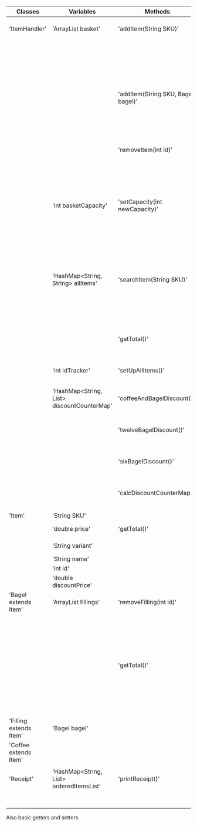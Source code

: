 | Classes                | Variables                                        | Methods                            | Scenarios                                                               | Outcome                                                                                 |
|------------------------|--------------------------------------------------|------------------------------------|-------------------------------------------------------------------------|-----------------------------------------------------------------------------------------|
| 'ItemHandler'          | 'ArrayList<Item> basket'                         | 'addItem(String SKU)'              | SKU is a correct code for a Bagel or Coffee                             | Add Bagel with that SKU to basket. Return Item                                          |
|                        |                                                  |                                    | SKU is a incorrect code                                                 | Return null and print "No such item exists"                                             |
|                        |                                                  |                                    | Basket is full                                                          | Return null and print "Basket is full"                                                  |
|                        |                                                  | 'addItem(String SKU, Bagel bagel)' | SKU is a correct code for a Filling and Bagel is an existing Bagel      | Add filling to Bagels fillings. Return Filling                                          |
|                        |                                                  |                                    | SKU or Bagel is incorrect                                               | Return null and print "No suck item exists"                                             |
|                        |                                                  | 'removeItem(int id)'               | Item with id exists in basket                                           | Remove one of these items from basket. Return true                                      |
|                        |                                                  |                                    | No item with id exists in basket                                        | Return false and print "No such item exists in basket"                                  |
|                        | 'int basketCapacity'                             | 'setCapacity(int newCapacity)'     | newCapacity is a positive number larger than the current size of basket | Return true and set capacity to newCapacity                                             |
|                        |                                                  |                                    | newCapacity is smaller than the current basket size                     | Return false and print "Capacity cant be smaller than the current size of the basket"   |
|                        | 'HashMap<String, String> allItems'               | 'searchItem(String SKU)'           | SKU is a correct code                                                   | Return Item price and print name, variant and price of the item                         |
|                        |                                                  |                                    | SKU is a incorrect code                                                 | Return -1 and print "No such item exists"                                               |
|                        |                                                  | 'getTotal()'                       | getTotal is called                                                      | Return the total price amount of all items and print each items name, variant and cost. |
|                        | 'int idTracker'                                  | 'setUpAllItems()'                  | Set up all the items name and SKU in 'allItems'                         |                                                                                         |
|                        | 'HashMap<String, List<Item>> discountCounterMap' | 'coffeeAndBagelDiscount()'         | Calculate what items should get the coffee + bagel discount             | Edits discountPrice for items affected by discount                                      |
|                        |                                                  | 'twelveBagelDiscount()'            | Calculate what item should get the 12 bagel discount                    | Edits discountPrice for items affected by discount                                      |
|                        |                                                  | 'sixBagelDiscount()'               | Calculate what item should get the 6 bagel discount                     | Edits discountPrice for items affected by discount                                      |
|                        |                                                  | 'calcDiscountCounterMap()'         | Sort items into the correct List in HashMap based on name               | Adds Items to Lists in discountCounterMap                                               |
|                        |                                                  |                                    |                                                                         |                                                                                         |
| 'Item'                 | 'String SKU'                                     |                                    |                                                                         |                                                                                         |
|                        | 'double price'                                   | 'getTotal()'                       | The item is discounted                                                  | Return 'discountPrice'                                                                  |
|                        | 'String variant'                                 |                                    | The item is not discounted                                              | Return 'price'                                                                          |
|                        | 'String name'                                    |                                    |                                                                         |                                                                                         |
|                        | 'int id'                                         |                                    |                                                                         |                                                                                         |
|                        | 'double discountPrice'                           |                                    |                                                                         |                                                                                         |
| 'Bagel extends Item'   | 'ArrayList<Filling> fillings'                    | 'removeFilling(int id)'            | Filling with correct id exists in Bagels fillings                       | Return true and remove correct Filling from Bagel                                       |
|                        |                                                  |                                    | Filling with correct id don't exist in Bagels fillings                  | Return false                                                                            |
|                        |                                                  | 'getTotal()'                       | The item is discounted                                                  | Return 'discountPrice' combined with getTotal() from all the bagels fillings            |
|                        |                                                  |                                    | The item is not discounted                                              | Return 'price' combined with getTotal() from all the bagels fillings                    |
| 'Filling extends Item' | 'Bagel bagel'                                    |                                    |                                                                         |                                                                                         |
| 'Coffee extends Item'  |                                                  |                                    |                                                                         |                                                                                         |
|                        |                                                  |                                    |                                                                         |                                                                                         |
| 'Receipt'              | 'HashMap<String, List<Item>> orderedItemsList'   | 'printReceipt()'                   | orderedItemsList is not empty.                                          | Print a receipt to terminal.                                                            |
|                        |                                                  |                                    | orderedItemsList is empty.                                              | Print that HashMap is empty                                                             |

Also basic getters and setters